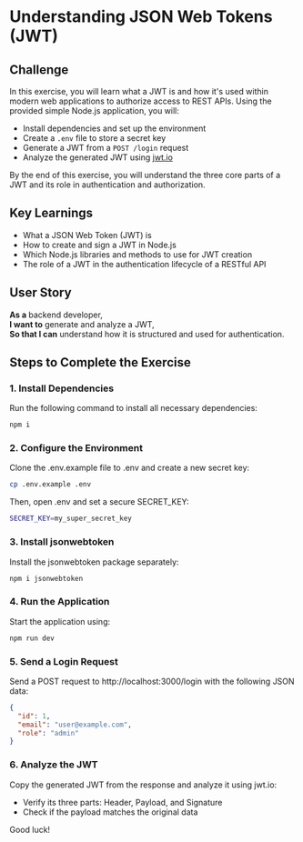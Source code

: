 # Understanding JSON Web Tokens (JWT)

## Challenge

In this exercise, you will learn what a JWT is and how it's used within modern web applications to authorize access to REST APIs. Using the provided simple Node.js application, you will:

- Install dependencies and set up the environment
- Create a `.env` file to store a secret key
- Generate a JWT from a `POST /login` request
- Analyze the generated JWT using [jwt.io](https://jwt.io/)

By the end of this exercise, you will understand the three core parts of a JWT and its role in authentication and authorization.

## Key Learnings

- What a JSON Web Token (JWT) is
- How to create and sign a JWT in Node.js
- Which Node.js libraries and methods to use for JWT creation
- The role of a JWT in the authentication lifecycle of a RESTful API

## User Story

**As a** backend developer,  
**I want to** generate and analyze a JWT,  
**So that I can** understand how it is structured and used for authentication.

## Steps to Complete the Exercise

### 1. Install Dependencies

Run the following command to install all necessary dependencies:

```sh
npm i
```

### 2. Configure the Environment

Clone the .env.example file to .env and create a new secret key:

```bash
cp .env.example .env
```

Then, open .env and set a secure SECRET_KEY:

```bash
SECRET_KEY=my_super_secret_key
```

### 3. Install jsonwebtoken

Install the jsonwebtoken package separately:

```bash
npm i jsonwebtoken
```

### 4. Run the Application

Start the application using:

```bash
npm run dev
```

### 5. Send a Login Request

Send a POST request to http://localhost:3000/login with the following JSON data:

```json
{
  "id": 1,
  "email": "user@example.com",
  "role": "admin"
}
```

### 6. Analyze the JWT

Copy the generated JWT from the response and analyze it using jwt.io:

- Verify its three parts: Header, Payload, and Signature
- Check if the payload matches the original data

Good luck!
